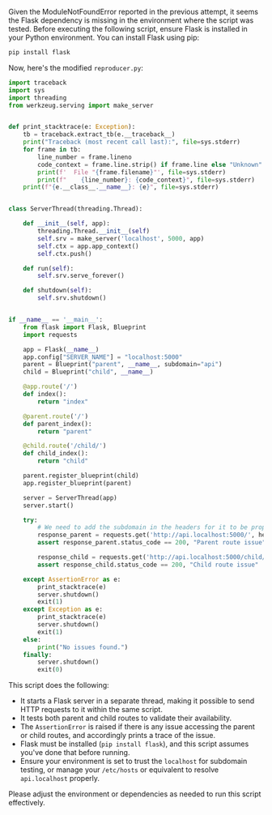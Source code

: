 Given the ModuleNotFoundError reported in the previous attempt, it seems the Flask dependency is missing in the environment where the script was tested. Before executing the following script, ensure Flask is installed in your Python environment. You can install Flask using pip:

```bash
pip install flask
```

Now, here's the modified `reproducer.py`:

```python
import traceback
import sys
import threading
from werkzeug.serving import make_server


def print_stacktrace(e: Exception):
    tb = traceback.extract_tb(e.__traceback__)
    print("Traceback (most recent call last):", file=sys.stderr)
    for frame in tb:
        line_number = frame.lineno
        code_context = frame.line.strip() if frame.line else "Unknown"
        print(f'  File "{frame.filename}"', file=sys.stderr)
        print(f"    {line_number}: {code_context}", file=sys.stderr)
    print(f"{e.__class__.__name__}: {e}", file=sys.stderr)


class ServerThread(threading.Thread):

    def __init__(self, app):
        threading.Thread.__init__(self)
        self.srv = make_server('localhost', 5000, app)
        self.ctx = app.app_context()
        self.ctx.push()

    def run(self):
        self.srv.serve_forever()

    def shutdown(self):
        self.srv.shutdown()


if __name__ == '__main__':
    from flask import Flask, Blueprint
    import requests

    app = Flask(__name__)
    app.config["SERVER_NAME"] = "localhost:5000"
    parent = Blueprint("parent", __name__, subdomain="api")
    child = Blueprint("child", __name__)

    @app.route('/')
    def index():
        return "index"

    @parent.route('/')
    def parent_index():
        return "parent"

    @child.route('/child/')
    def child_index():
        return "child"

    parent.register_blueprint(child)
    app.register_blueprint(parent)

    server = ServerThread(app)
    server.start()

    try:
        # We need to add the subdomain in the headers for it to be properly recognized.
        response_parent = requests.get('http://api.localhost:5000/', headers={"Host": "api.localhost:5000"})
        assert response_parent.status_code == 200, "Parent route issue"

        response_child = requests.get('http://api.localhost:5000/child/', headers={"Host": "api.localhost:5000"})
        assert response_child.status_code == 200, "Child route issue"

    except AssertionError as e:
        print_stacktrace(e)
        server.shutdown()
        exit(1)
    except Exception as e:
        print_stacktrace(e)
        server.shutdown()
        exit(1)
    else:
        print("No issues found.")
    finally:
        server.shutdown()
        exit(0)
```

This script does the following:
- It starts a Flask server in a separate thread, making it possible to send HTTP requests to it within the same script.
- It tests both parent and child routes to validate their availability.
- The `AssertionError` is raised if there is any issue accessing the parent or child routes, and accordingly prints a trace of the issue.
- Flask must be installed (`pip install flask`), and this script assumes you've done that before running.
- Ensure your environment is set to trust the `localhost` for subdomain testing, or manage your `/etc/hosts` or equivalent to resolve `api.localhost` properly.

Please adjust the environment or dependencies as needed to run this script effectively.